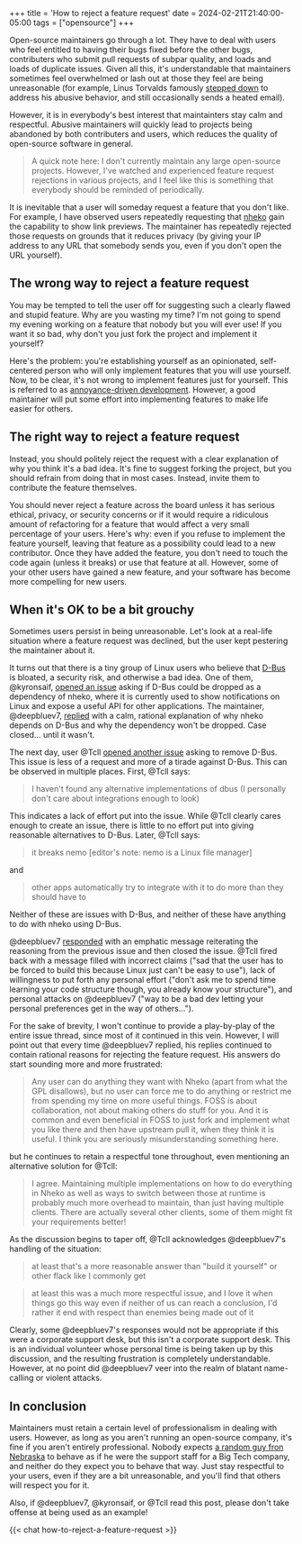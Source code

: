 +++
title = 'How to reject a feature request'
date = 2024-02-21T21:40:00-05:00
tags = ["opensource"]
+++

Open-source maintainers go through a lot. They have to deal with users who feel entitled to having their bugs fixed before the other bugs, contributers who submit pull requests of
subpar quality, and loads and loads of duplicate issues. Given all this, it's understandable that maintainers sometimes feel overwhelmed or lash out at those they feel are being
unreasonable (for example, Linus Torvalds famously [stepped down](https://lkml.org/lkml/2018/9/16/167) to address his abusive behavior, and still occasionally sends a heated email).

However, it is in everybody's best interest that maintainters stay calm and respectful. Abusive maintainers will quickly lead to projects being abandoned by both contributers and
users, which reduces the quality of open-source software in general.

> A quick note here: I don't currently maintain any large open-source projects. However, I've watched and experienced feature request rejections in various projects, and I feel like
  this is something that everybody should be reminded of periodically.

It is inevitable that a user will someday request a feature that you don't like. For example, I have observed users repeatedly requesting that [nheko](https://github.com/nheko-reborn/nheko)
gain the capability to show link previews. The maintainer has repeatedly rejected those requests on grounds that it reduces privacy (by giving your IP address to any URL that
somebody sends you, even if you don't open the URL yourself).

## The wrong way to reject a feature request

You may be tempted to tell the user off for suggesting such a clearly flawed and stupid feature. Why are you wasting my time? I'm not going to spend my evening working on a feature
that nobody but you will ever use! If you want it so bad, why don't you just fork the project and implement it yourself?

Here's the problem: you're establishing yourself as an opinionated, self-centered person who will only implement features that you will use yourself. Now, to be clear, it's not wrong
to implement features just for yourself. This is referred to as [annoyance-driven development](https://nheko.io/notes/9n4dz70ktmu0ozzu). However, a good maintainer will put some
effort into implementing features to make life easier for others.

## The right way to reject a feature request

Instead, you should politely reject the request with a clear explanation of why you think it's a bad idea. It's fine to suggest forking the project, but you should refrain from doing
that in most cases. Instead, invite them to contribute the feature themselves.

You should never reject a feature across the board unless it has serious ethical, privacy, or security concerns or if it would require a ridiculous amount of refactoring for a feature
that would affect a very small percentage of your users. Here's why: even if you refuse to implement the feature yourself, leaving that feature as a possibility could lead to a new
contributor. Once they have added the feature, you don't need to touch the code again (unless it breaks) or use that feature at all. However, some of your other users have gained a
new feature, and your software has become more compelling for new users.

## When it's OK to be a bit grouchy

Sometimes users persist in being unreasonable. Let's look at a real-life situation where a feature request was declined, but the user kept pestering the maintainer about it.

It turns out that there is a tiny group of Linux users who believe that [D-Bus](https://www.freedesktop.org/wiki/Software/dbus/) is bloated, a security risk, and otherwise a bad idea.
One of them, @kyronsaif, [opened an issue](https://github.com/Nheko-Reborn/nheko/issues/1390) asking if D-Bus could be dropped as a dependency of nheko, where it is currently used to
show notifications on Linux and expose a useful API for other applications. The maintainer, @deepbluev7, [replied](https://github.com/Nheko-Reborn/nheko/issues/1390#issuecomment-1445040189)
with a calm, rational explanation of why nheko depends on D-Bus and why the dependency won't be dropped. Case closed... until it wasn't.

The next day, user @Tcll [opened another issue](https://github.com/Nheko-Reborn/nheko/issues/1391) asking to remove D-Bus. This issue is less of a request and more of a tirade
against D-Bus. This can be observed in multiple places. First, @Tcll says:

> I haven't found any alternative implementations of dbus
  (I personally don't care about integrations enough to look)
  
This indicates a lack of effort put into the issue. While @Tcll clearly cares enough to create an issue, there is little to no effort put into giving reasonable alternatives to
D-Bus. Later, @Tcll says:

> it breaks nemo [editor's note: nemo is a Linux file manager]

and

> other apps automatically try to integrate with it to do more than they should have to

Neither of these are issues with D-Bus, and neither of these have anything to do with nheko using D-Bus.

@deepbluev7 [responded](https://github.com/Nheko-Reborn/nheko/issues/1391#issuecomment-1445154982) with an emphatic message reiterating the reasoning from the previous issue and then
closed the issue. @Tcll fired back with a message filled with incorrect claims ("sad that the user has to be forced to build this because Linux just can't be easy to use"), lack of
willingness to put forth any personal effort ("don't ask me to spend time learning your code structure though, you already know your structure"), and personal attacks on @deepbluev7
("way to be a bad dev letting your personal preferences get in the way of others..."). 

For the sake of brevity, I won't continue to provide a play-by-play of the entire issue thread, since most of it continued in this vein. However, I will point out that every time
@deepbluev7 replied, his replies continued to contain rational reasons for rejecting the feature request. His answers do start sounding more and more frustrated:

> Any user can do anything they want with Nheko (apart from what the GPL disallows), but no user can force me to do anything or restrict me from spending my time on more useful things.
  FOSS is about collaboration, not about making others do stuff for you. And it is common and even beneficial in FOSS to just fork and implement what you like there and then have upstream
  pull it, when they think it is useful. I think you are seriously misunderstanding something here.
  
but he continues to retain a respectful tone throughout, even mentioning an alternative solution for @Tcll:

> I agree. Maintaining multiple implementations on how to do everything in Nheko as well as ways to switch between those at runtime is probably much more overhead to maintain, than just
  having multiple clients. There are actually several other clients, some of them might fit your requirements better!

As the discussion begins to taper off, @Tcll acknowledges @deepbluev7's handling of the situation:

> at least that's a more reasonable answer than "build it yourself" or other flack like I commonly get

> at least this was a much more respectful issue, and I love it when things go this way
  even if neither of us can reach a conclusion, I'd rather it end with respect than enemies being made out of it

Clearly, some @deepbluev7's responses would not be appropriate if this were a corporate support desk, but this isn't a corporate support desk. This is an individual volunteer whose personal
time is being taken up by this discussion, and the resulting frustration is completely understandable. However, at no point did @deepbluev7 veer into the realm of blatant name-calling or
violent attacks.

## In conclusion

Maintainers must retain a certain level of professionalism in dealing with users. However, as long as you aren't running an open-source company, it's fine if you aren't entirely
professional. Nobody expects [a random guy fron Nebraska](https://xkcd.com/2347/) to behave as if he were the support staff for a Big Tech company, and neither do they expect you to
behave that way. Just stay respectful to your users, even if they are a bit unreasonable, and you'll find that others will respect you for it.
  
Also, if @deepbluev7, @kyronsaif, or @Tcll read this post, please don't take offense at being used as an example!
  
{{< chat how-to-reject-a-feature-request >}}
  
